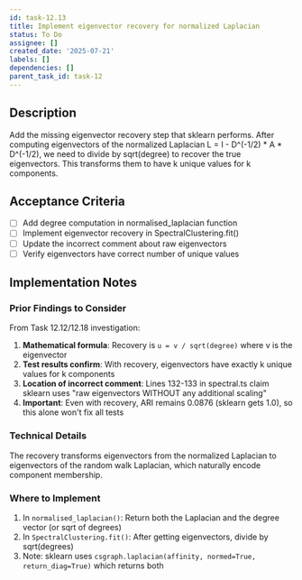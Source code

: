 ```yaml
---
id: task-12.13
title: Implement eigenvector recovery for normalized Laplacian
status: To Do
assignee: []
created_date: '2025-07-21'
labels: []
dependencies: []
parent_task_id: task-12
---
```


## Description

Add the missing eigenvector recovery step that sklearn performs. After computing eigenvectors of the normalized Laplacian L = I - D^(-1/2) * A * D^(-1/2), we need to divide by sqrt(degree) to recover the true eigenvectors. This transforms them to have k unique values for k components.

## Acceptance Criteria

- [ ] Add degree computation in normalised_laplacian function
- [ ] Implement eigenvector recovery in SpectralClustering.fit()
- [ ] Update the incorrect comment about raw eigenvectors
- [ ] Verify eigenvectors have correct number of unique values

## Implementation Notes

### Prior Findings to Consider

From Task 12.12/12.18 investigation:
1. **Mathematical formula**: Recovery is `u = v / sqrt(degree)` where v is the eigenvector
2. **Test results confirm**: With recovery, eigenvectors have exactly k unique values for k components
3. **Location of incorrect comment**: Lines 132-133 in spectral.ts claim sklearn uses "raw eigenvectors WITHOUT any additional scaling"
4. **Important**: Even with recovery, ARI remains 0.0876 (sklearn gets 1.0), so this alone won't fix all tests

### Technical Details

The recovery transforms eigenvectors from the normalized Laplacian to eigenvectors of the random walk Laplacian, which naturally encode component membership.

### Where to Implement

1. In `normalised_laplacian()`: Return both the Laplacian and the degree vector (or sqrt of degrees)
2. In `SpectralClustering.fit()`: After getting eigenvectors, divide by sqrt(degrees)
3. Note: sklearn uses `csgraph.laplacian(affinity, normed=True, return_diag=True)` which returns both
